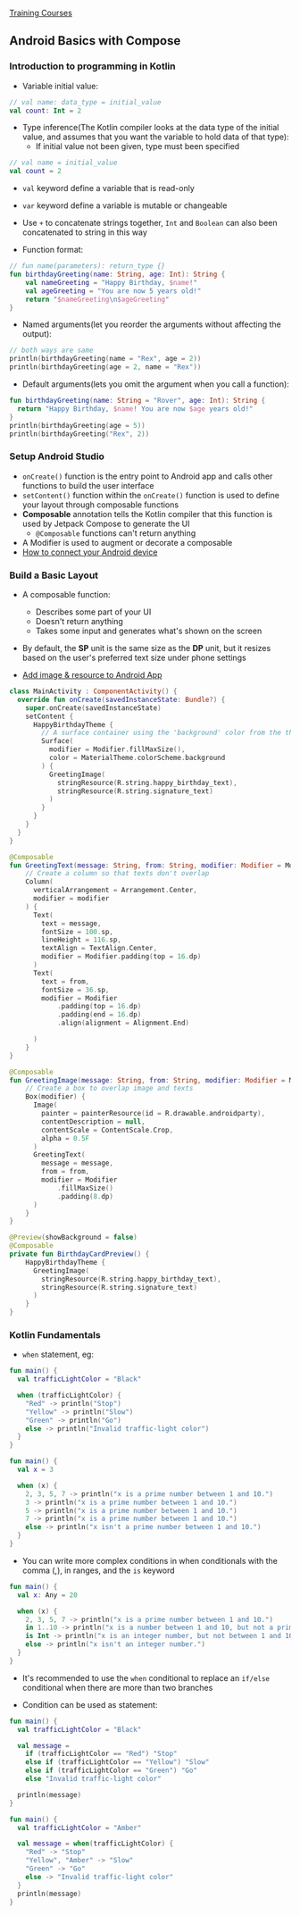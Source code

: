 
[Training Courses](https://developer.android.com/courses)

## Android Basics with Compose

### Introduction to programming in Kotlin

- Variable initial value:

```kt
// val name: data_type = initial_value
val count: Int = 2
```

- Type inference(The Kotlin compiler looks at the data type of the initial value, and assumes that you want the variable to hold data of that type):
  - If initial value not been given, type must been specified

```kt
// val name = initial_value
val count = 2
```

- `val` keyword define a variable that is read-only
- `var` keyword define a variable is mutable or changeable
- Use `+` to concatenate strings together, `Int` and `Boolean` can also been concatenated to string in this way

- Function format:

```kt
// fun name(parameters): return_type {}
fun birthdayGreeting(name: String, age: Int): String {
    val nameGreeting = "Happy Birthday, $name!"
    val ageGreeting = "You are now 5 years old!"
    return "$nameGreeting\n$ageGreeting"
}
```

- Named arguments(let you reorder the arguments without affecting the output):

```kt
// both ways are same
println(birthdayGreeting(name = "Rex", age = 2))
println(birthdayGreeting(age = 2, name = "Rex"))
```

- Default arguments(lets you omit the argument when you call a function):

```kt
fun birthdayGreeting(name: String = "Rover", age: Int): String {
  return "Happy Birthday, $name! You are now $age years old!"
}
println(birthdayGreeting(age = 5))
println(birthdayGreeting("Rex", 2))
```

### Setup Android Studio

- `onCreate()` function is the entry point to Android app and calls other functions to build the user interface
- `setContent()` function within the `onCreate()` function is used to define your layout through composable functions
- **Composable** annotation tells the Kotlin compiler that this function is used by Jetpack Compose to generate the UI
  - `@Composable` functions can't return anything
- A Modifier is used to augment or decorate a composable
- [How to connect your Android device](https://developer.android.com/codelabs/basic-android-kotlin-compose-connect-device?continue=https%3A%2F%2Fdeveloper.android.com%2Fcourses%2Fpathways%2Fandroid-basics-compose-unit-1-pathway-2%23codelab-https%3A%2F%2Fdeveloper.android.com%2Fcodelabs%2Fbasic-android-kotlin-compose-connect-device#0)

### Build a Basic Layout

- A composable function:
  - Describes some part of your UI
  - Doesn't return anything
  - Takes some input and generates what's shown on the screen

- By default, the **SP** unit is the same size as the **DP** unit, but it resizes based on the user's preferred text size under phone settings
- [Add image & resource to Android App](https://developer.android.com/codelabs/basic-android-kotlin-compose-add-images?continue=https%3A%2F%2Fdeveloper.android.com%2Fcourses%2Fpathways%2Fandroid-basics-compose-unit-1-pathway-3%23codelab-https%3A%2F%2Fdeveloper.android.com%2Fcodelabs%2Fbasic-android-kotlin-compose-add-images#1)


```kt
class MainActivity : ComponentActivity() {
  override fun onCreate(savedInstanceState: Bundle?) {
    super.onCreate(savedInstanceState)
    setContent {
      HappyBirthdayTheme {
        // A surface container using the 'background' color from the theme
        Surface(
          modifier = Modifier.fillMaxSize(),
          color = MaterialTheme.colorScheme.background
        ) {
          GreetingImage(
            stringResource(R.string.happy_birthday_text),
            stringResource(R.string.signature_text)
          )
        }
      }
    }
  }
}

@Composable
fun GreetingText(message: String, from: String, modifier: Modifier = Modifier) {
    // Create a column so that texts don't overlap
    Column(
      verticalArrangement = Arrangement.Center,
      modifier = modifier
    ) {
      Text(
        text = message,
        fontSize = 100.sp,
        lineHeight = 116.sp,
        textAlign = TextAlign.Center,
        modifier = Modifier.padding(top = 16.dp)
      )
      Text(
        text = from,
        fontSize = 36.sp,
        modifier = Modifier
            .padding(top = 16.dp)
            .padding(end = 16.dp)
            .align(alignment = Alignment.End)

      )
    }
}

@Composable
fun GreetingImage(message: String, from: String, modifier: Modifier = Modifier) {
    // Create a box to overlap image and texts
    Box(modifier) {
      Image(
        painter = painterResource(id = R.drawable.androidparty),
        contentDescription = null,
        contentScale = ContentScale.Crop,
        alpha = 0.5F
      )
      GreetingText(
        message = message,
        from = from,
        modifier = Modifier
            .fillMaxSize()
            .padding(8.dp)
      )
    }
}

@Preview(showBackground = false)
@Composable
private fun BirthdayCardPreview() {
    HappyBirthdayTheme {
      GreetingImage(
        stringResource(R.string.happy_birthday_text),
        stringResource(R.string.signature_text)
      )
    }
}
```

### Kotlin Fundamentals

- `when` statement, eg:

```kt
fun main() {
  val trafficLightColor = "Black"

  when (trafficLightColor) {
    "Red" -> println("Stop")
    "Yellow" -> println("Slow")
    "Green" -> println("Go")
    else -> println("Invalid traffic-light color")
  }
}

fun main() {
  val x = 3

  when (x) {
    2, 3, 5, 7 -> println("x is a prime number between 1 and 10.")
    3 -> println("x is a prime number between 1 and 10.")
    5 -> println("x is a prime number between 1 and 10.")
    7 -> println("x is a prime number between 1 and 10.")
    else -> println("x isn't a prime number between 1 and 10.")
  }
}
```

- You can write more complex conditions in when conditionals with the comma (,), in ranges, and the `is` keyword

```kt
fun main() {
  val x: Any = 20

  when (x) {
    2, 3, 5, 7 -> println("x is a prime number between 1 and 10.")
    in 1..10 -> println("x is a number between 1 and 10, but not a prime number.")
    is Int -> println("x is an integer number, but not between 1 and 10.")
    else -> println("x isn't an integer number.")
  }
}
```

- It's recommended to use the `when` conditional to replace an `if/else` conditional when there are more than two branches

- Condition can be used as statement:

```kt
fun main() {
  val trafficLightColor = "Black"

  val message = 
    if (trafficLightColor == "Red") "Stop"
    else if (trafficLightColor == "Yellow") "Slow"
    else if (trafficLightColor == "Green") "Go"
    else "Invalid traffic-light color"

  println(message)
}

fun main() {
  val trafficLightColor = "Amber"

  val message = when(trafficLightColor) {
    "Red" -> "Stop"
    "Yellow", "Amber" -> "Slow"
    "Green" -> "Go"
    else -> "Invalid traffic-light color"
  }
  println(message)
}
```
